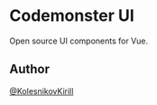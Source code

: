 # Codemonster UI

Open source UI components for Vue.

## Author

[@KolesnikovKirill](https://github.com/kolesnikovKirill)